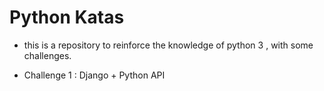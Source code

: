 # Python Katas

* this is a repository to reinforce the knowledge of python 3 , with some challenges.

- Challenge 1 : Django + Python API 
